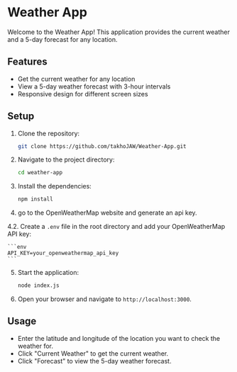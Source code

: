 # Weather App

Welcome to the Weather App! This application provides the current weather and a 5-day forecast for any location.

## Features

- Get the current weather for any location
- View a 5-day weather forecast with 3-hour intervals
- Responsive design for different screen sizes

## Setup

1. Clone the repository:

    ```sh
    git clone https://github.com/takhoJAW/Weather-App.git
    ```

2. Navigate to the project directory:

    ```sh
    cd weather-app
    ```

3. Install the dependencies:

    ```sh
    npm install
    ```
4. go to the OpenWeatherMap website and generate an api key.


4.2. Create a `.env` file in the root directory and add your OpenWeatherMap API key:

    ```env
    API_KEY=your_openweathermap_api_key
    ```

5. Start the application:

    ```sh
    node index.js
    ```

6. Open your browser and navigate to `http://localhost:3000`.

## Usage

- Enter the latitude and longitude of the location you want to check the weather for.
- Click "Current Weather" to get the current weather.
- Click "Forecast" to view the 5-day weather forecast.
